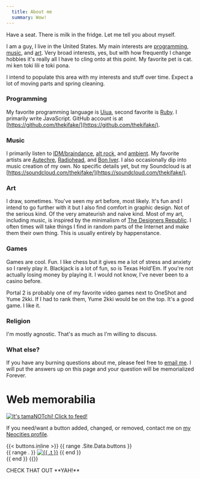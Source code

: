 ```yaml
---
  title: About me
  summary: Wow!
---
```

Have a seat. There is milk in the fridge. Let me tell you about myself.

I am a guy, I live in the United States. My main interests are [programming](#rh-programming), [music](#rh-music), and [art](#rh-art). Very broad interests, yes, but with how frequently I change hobbies it's really all I have to cling onto at this point. My favorite pet is cat. mi ken toki lili e toki pona.

I intend to populate this area with my interests and stuff over time. Expect a lot of moving parts and spring cleaning.

### Programming

My favorite programming language is [Uiua](https://www.uiua.org/), second favorite is [Ruby](https://www.ruby-lang.org/). I primarily write JavaScript. GitHub account is at [https://github.com/thekifake/](https://github.com/thekifake/).

### Music

I primarily listen to [IDM/braindance](https://en.wikipedia.org/wiki/Intelligent_dance_music), [alt rock](https://en.wikipedia.org/wiki/Alternative_rock), and [ambient](https://en.wikipedia.org/wiki/Ambient_music). My favorite artists are [Autechre](https://www.last.fm/user/thekillective/library/music/Autechre), [Radiohead](https://www.last.fm/user/thekillective/library/music/Radiohead), and [Bon Iver](https://www.last.fm/user/thekillective/library/music/Bon+Iver). I also occasionally dip into music creation of my own. No specific details yet, but my Soundcloud is at [https://soundcloud.com/thekifake/](https://soundcloud.com/thekifake/).

### Art

I draw, sometimes. You've seen my art before, most likely. It's fun and I intend to go further with it but I also find comfort in graphic design. Not of the serious kind. Of the very amateurish and naive kind. Most of my art, including music, is inspired by the minimalism of [The Designers Republic](https://www.thedesignersrepublic.com/). I often times will take things I find in random parts of the Internet and make them their own thing. This is usually entirely by happenstance.

### Games

Games are cool. Fun. I like chess but it gives me a lot of stress and anxiety so I rarely play it. Blackjack is a lot of fun, so is Texas Hold'Em. If you're not actually losing money by playing it. I would not know, I've never been to a casino before.

Portal 2 is probably one of my favorite video games next to OneShot and Yume 2kki. If I had to rank them, Yume 2kki would be on the top. It's a good game. I like it.

### Religion

I'm mostly agnostic. That's as much as I'm willing to discuss.

### What else?

If you have any burning questions about me, please feel free to [email me](mailto:biscordbro@gmail.com). I will put the answers up on this page and your question will be memorialized Forever.

# Web memorabilia

<a href="https://tamanotchi.world/8684c"><img src="https://tamanotchi.world/i2/8684" alt="It's tamaNOTchi! Click to feed!"></a>

<div id="btns">
  <p class="subtitle">If you need/want a button added, changed, or removed, contact me on <a href="https://neocities.org/site/hoylecake">my Neocities profile<a>.</p>
  {{< buttons.inline >}}
    {{ range .Site.Data.buttons }}
      <div class="btn-group">
        {{ range . }}
          <a class="btn" href="{{ .l }}" title="{{ .t }}"><img src="/img/btns/{{ .i }}" alt="{{ .t }}"></a>
        {{ end }}
      </div>
    {{ end }}
  {{</ buttons.inline >}}
  <p class="subtitle">CHECK THAT OUT **YAH!**</p>
</div>
